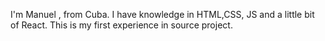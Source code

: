 I'm Manuel , from Cuba. I have knowledge in HTML,CSS, JS and a little bit of React. This is my first experience in source project.